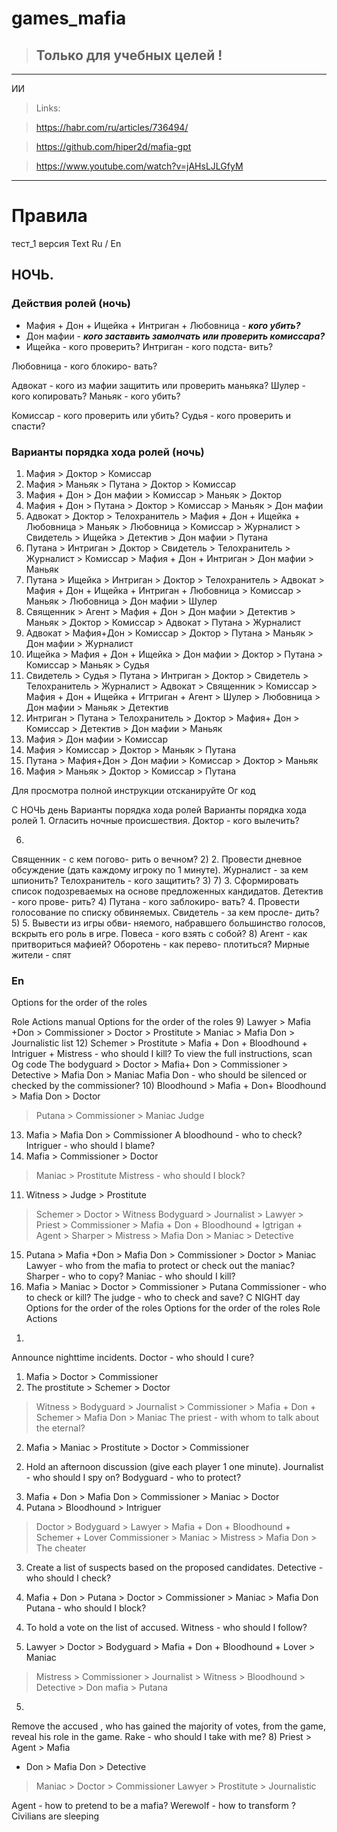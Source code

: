 # games_mafia

> ## Только для учебных целей !
---
ИИ
> Links:

> https://habr.com/ru/articles/736494/
 
> https://github.com/hiper2d/mafia-gpt

> https://www.youtube.com/watch?v=jAHsLJLGfyM
---

# Правила
тест_1 версия
Text Ru / En

## НОЧЬ.
### Действия ролей (ночь)
* Мафия + Дон + Ищейка + Интриган + Любовница - ***кого убить?***
* Дон мафии - ***кого заставить замолчать или проверить комиссара?***
* Ищейка - кого проверить? 
Интриган - кого подста-
вить?

Любовница - кого блокиро-
вать?


Адвокат - кого из мафии
защитить или проверить
маньяка?
Шулер - кого копировать?
Маньяк - кого убить?

Комиссар - кого проверить
или убить?
Судья - кого проверить и
спасти?



### Варианты порядка хода ролей (ночь)
1) Мафия > Доктор > Комиссар
2) Мафия > Маньяк > Путана > Доктор > Комиссар
3) Мафия + Дон > Дон мафии > Комиссар > Маньяк > Доктор
4) Мафия + Дон > Путана > Доктор > Комиссар > Маньяк > Дон мафии
5) Адвокат > Доктор > Телохранитель > Мафия + Дон + Ищейка + Любовница > Маньяк > Любовница > Комиссар > Журналист > Свидетель > Ищейка > Детектив > Дон мафии > Путана
6) Путана > Интриган > Доктор > Свидетель > Телохранитель > Журналист > Комиссар > Мафия + Дон + Интриган > Дон мафии > Маньяк
7) Путана > Ищейка > Интриган > Доктор > Телохранитель > Адвокат > Мафия + Дон + Ищейка + Интриган + Любовница > Комиссар > Маньяк > Любовница > Дон мафии > Шулер
8) Священник > Агент > Мафия + Дон > Дон мафии > Детектив > Маньяк > Доктор > Комиссар > Адвокат > Путана > Журналист
9) Адвокат > Мафия+Дон > Комиссар > Доктор > Путана > Маньяк > Дон мафии > Журналист
10) Ищейка > Мафия + Дон + Ищейка > Дон мафии > Доктор > Путана > Комиссар > Маньяк > Судья
11) Свидетель > Судья > Путана > Интриган > Доктор > Свидетель > Телохранитель > Журналист > Адвокат > Священник > Комиссар > Мафия + Дон + Ищейка + Игтриган + Агент > Шулер > Любовница > Дон мафии > Маньяк > Детектив
12) Интриган > Путана > Телохранитель > Доктор > Мафия+ Дон > Комиссар > Детектив > Дон мафии > Маньяк
13) Мафия > Дон мафии > Комиссар
14) Мафия > Комиссар > Доктор > Маньяк > Путана
15) Путана > Мафия+Дон > Дон мафии > Комиссар > Доктор > Маньяк
16) Мафия > Маньяк > Доктор > Комиссар > Путана





Для просмотра полной
инструкции отсканируйте
Ог код


C
НОЧЬ
день
Варианты порядка хода ролей
Варианты порядка хода ролей
1.
Огласить ночные
происшествия.
Доктор - кого вылечить?



6) 
Священник - с кем погово-
рить о вечном?
2)
2. Провести дневное
обсуждение (дать
каждому игроку по 1
минуте).
Журналист - за кем
шпионить?
Телохранитель - кого
защитить?
3) 
7) 
3. Сформировать список
подозреваемых на
основе предложенных
кандидатов.
Детектив - кого прове-
рить?
4) 
Путана - кого заблокиро-
вать?
4. Провести голосование
по списку обвиняемых.
Свидетель - за кем просле-
дить?
5) 
5.
Вывести из игры обви-
няемого, набравшего
большинство голосов,
вскрыть его роль в игре.
Повеса - кого взять с
собой?
8) 
Агент - как притвориться
мафией?
Оборотень - как перево-
плотиться?
Мирные жители - спят

### En
Options for the order of the roles

Role Actions
manual
Options for the order of the roles
9) Lawyer > Mafia +Don >
Commissioner > Doctor > Prostitute >
Maniac > Mafia Don > Journalistic
list
12) Schemer > Prostitute >
Mafia + Don + Bloodhound +
Intriguer + Mistress -
who should I kill?
To view the full
instructions, scan
Og code
The bodyguard > Doctor >
Mafia+ Don > Commissioner >
Detective > Mafia Don >
Maniac
Mafia Don - who should be
silenced or
checked by the commissioner?
10) Bloodhound > Mafia + Don+
Bloodhound > Mafia Don > Doctor
> Putana > Commissioner > Maniac
> Judge
13) Mafia > Mafia Don >
Commissioner
A bloodhound - who to check?
Intriguer - who should I
blame?
14) Mafia > Commissioner > Doctor
> Maniac > Prostitute
Mistress - who
should I block?
11) Witness > Judge > Prostitute
> Schemer > Doctor > Witness
> Bodyguard >
Journalist > Lawyer > Priest >
Commissioner > Mafia + Don +
Bloodhound + Igtrigan + Agent >
Sharper > Mistress >
Mafia Don > Maniac > Detective
15) Putana > Mafia +Don >
Mafia Don > Commissioner > Doctor >
Maniac
Lawyer - who from the mafia
to protect or check
out the maniac?
Sharper - who to copy?
Maniac - who should I kill?
16) Mafia > Maniac > Doctor >
Commissioner > Putana
Commissioner - who to check
or kill?
The judge - who to check and
save?
C
NIGHT
day
Options for the order of the roles
Options for the order of the roles
Role Actions
1.
Announce nighttime
incidents.
Doctor - who should I cure?
1) Mafia > Doctor > Commissioner
6) The prostitute > Schemer > Doctor
> Witness > Bodyguard >
Journalist > Commissioner >
Mafia + Don + Schemer >
Mafia Don > Maniac
The priest - with whom
to talk about the eternal?
2) Mafia > Maniac > Prostitute >
Doctor > Commissioner
2. Hold an afternoon
discussion (give
each player 1
one minute).
Journalist - who
should I spy on?
Bodyguard - who
to protect?
3) Mafia + Don > Mafia Don >
Commissioner > Maniac > Doctor
7) Putana > Bloodhound > Intriguer
> Doctor > Bodyguard >
Lawyer > Mafia + Don +
Bloodhound + Schemer + Lover
> Commissioner > Maniac >
Mistress > Mafia Don >
The cheater
3. Create a list
of suspects
based on the proposed
candidates.
Detective - who
should I check?
4) Mafia + Don > Putana >
Doctor > Commissioner > Maniac >
Mafia Don
Putana - who
should I block?
4. To hold a vote
on the list of accused.
Witness - who should
I follow?
5) Lawyer > Doctor >
Bodyguard > Mafia + Don +
Bloodhound + Lover > Maniac
> Mistress > Commissioner >
Journalist > Witness >
Bloodhound > Detective > Don
mafia > Putana
5.
Remove the accused
, who has gained
the majority of votes, from the game,
reveal his role in the game.
Rake - who should I take with
me?
8) Priest > Agent > Mafia
+ Don > Mafia Don > Detective
> Maniac > Doctor > Commissioner
> Lawyer > Prostitute > Journalistic

Agent - how to pretend
to be a mafia?
Werewolf - how to transform
?
Civilians are sleeping
